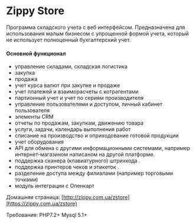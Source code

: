Zippy Store
========
Программа  складского  учета  с  веб интерфейсом. 
 Предназначена для использования малым бизнесом с упрощенной формой учета, который не использует полноценный бухгалтерский учет. 

 
  

#### Основной  функционал
 
* управление складами, складская логистика 
* закупка 
* продажа 
* учет курса валют при закупке и продаже 
* учет платежей и взаиморасчеты с котрагентами 
* партионный учет и учет по сериям производителя 
* управление пользователями и доступом, личный кабинет пользователя 
* элементы CRM 
* отчеты по продажам, закупкам, движению товара 
* услуги, задачи, календарь выполнения работ 
* списание на производство и оприходование готовой продукции 
* учет оборудования 
* API для обмена с другими информационными системами, например интернет-магазином написаном на другой платформе. 
* поддержка сканера (клавиатурного) штрихкода . 
* поддержка принтеров чеков и этикеток . 
* разделение доступа между филиалами (например торговыми точками) 
* модуль интеграции с  Опенкарт 

Домашняя страница:  [http://zippy.com.ua/zstore](https://zippy.com.ua/zstore)  

Требования: PHP7.2+    Mysql 5.1+ 

